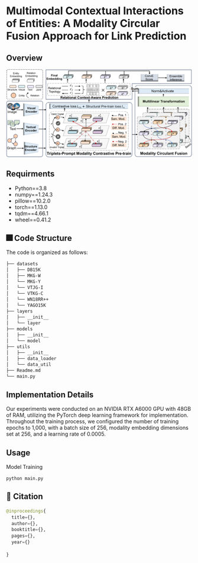 # Multimodal Contextual Interactions of Entities: A Modality Circular Fusion Approach for Link Prediction

## Overview
<p align="center">
  <img src="model.jpg" alt="MoCi" width="1000">
</p>

## Requirments
- Python==3.8
- numpy==1.24.3
- pillow==10.2.0
- torch==1.13.0
- tqdm==4.66.1
- wheel==0.41.2

## 🎆 Code Structure
The code is organized as follows:
```text
├── datasets
│   ├── DB15K
│   ├── MKG-W
│   └── MKG-Y
│   └── VTJG-I
│   └── VTKG-C
│   └── WN18RR++
│   └── YAGO15K
├── layers
│   ├── __init__
│   └── layer
├── models
│   ├── __init__
│   └── model
├── utils
│   ├── __init__
│   ├── data_loader
│   └── data_util
├── Readme.md
└── main.py
```

## Implementation Details
Our experiments were conducted on an NVIDIA RTX A6000 GPU with 48GB of RAM, utilizing the PyTorch deep learning framework for implementation. Throughout the training process, we configured the number of training epochs to 1,000, with a batch size of 256, modality embedding dimensions set at 256, and a learning rate of 0.0005. 

## Usage

Model Training

    python main.py 


##  🤝 Citation
```python
@inproceedings{
  title={},
  author={},
  booktitle={},
  pages={},
  year={}

}
```